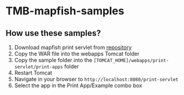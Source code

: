# TMB-mapfish-samples

## How use these samples?

1. Download mapfish print servlet from [repository](https://oss.sonatype.org/content/repositories/snapshots//org/mapfish/print/print-servlet/)
2. Copy the WAR file into the webapps Tomcat folder
3. Copy the sample folder into the ``[TOMCAT_HOME]/webapps/print-servlet/print-apps`` folder
4. Restart Tomcat
5. Navigate in your browser to ``http://localhost:8080/print-servlet``
6. Select the app in the Print App/Example combo box


